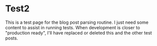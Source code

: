 # Test2

This is a test page for the blog post parsing routine. I just need some content to assist in running tests. When development is closer to "production ready", I'll have replaced or deleted this and the other test posts.

